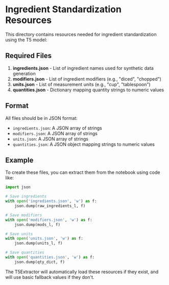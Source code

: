 # Ingredient Standardization Resources

This directory contains resources needed for ingredient standardization using the T5 model:

## Required Files

1. **ingredients.json** - List of ingredient names used for synthetic data generation
2. **modifiers.json** - List of ingredient modifiers (e.g., "diced", "chopped")
3. **units.json** - List of measurement units (e.g., "cup", "tablespoon")
4. **quantities.json** - Dictionary mapping quantity strings to numeric values

## Format

All files should be in JSON format:

- `ingredients.json`: A JSON array of strings
- `modifiers.json`: A JSON array of strings
- `units.json`: A JSON array of strings
- `quantities.json`: A JSON object mapping strings to numeric values

## Example

To create these files, you can extract them from the notebook using code like:

```python
import json

# Save ingredients
with open('ingredients.json', 'w') as f:
    json.dump(raw_ingredients_l, f)

# Save modifiers
with open('modifiers.json', 'w') as f:
    json.dump(mods_l, f)

# Save units
with open('units.json', 'w') as f:
    json.dump(units_l, f)

# Save quantities
with open('quantities.json', 'w') as f:
    json.dump(qty_dict, f)
```

The T5Extractor will automatically load these resources if they exist, and will use basic fallback values if they don't.
